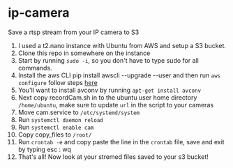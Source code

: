 # ip-camera
Save a rtsp stream from your IP camera to S3

1. I used a t2.nano instance with Ubuntu from AWS and setup a S3 bucket.
2. Clone this repo in somewhere on the instance
3. Start by running `sudo -i`, so you don't have to type sudo for all commands.
4. Install the aws CLI pip install awscli --upgrade --user and then run `aws configure` follow steps [here](http://docs.aws.amazon.com/cli/latest/userguide/cli-chap-getting-started.html#cli-quick-configuration)
5. You'll want to install avconv by running `apt-get install avconv`
6. Next copy recordCam.sh in to the ubuntu user home directory `/home/ubuntu`, make sure to update `url` in the script to your cameras
7. Move cam.service to `/etc/systemd/system`
8. Run `systemctl daemon reload`
9. Run `systemctl enable cam`
10. Copy copy_files to `/root/`
11. Run `crontab -e` and copy paste the line in the `crontab` file, save and exit by typing esc : wq
12. That's all! Now look at your stremed files saved to your s3 bucket!



